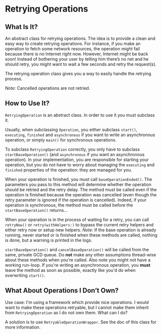 # Retrying Operations

## What Is It?

An abstract class for retrying operations. The idea is to provide a clean and
easy way to create retrying operations. For instance, if you make an operation
to fetch some network resources, the operation might fail because there is no
Internet right now. However, Internet might be back soon! Instead of bothering
your user by telling him there’s no net and he should retry, you might want to
wait a few seconds and retry the request(s).

The retrying operation class gives you a way to easily handle the retrying
process.

_Note_: Cancelled operations are not retried.

## How to Use It?

`RetryingOperation` is an abstract class. In order to use it you must subclass
it.

Usually, when subclassing `Operation`, you either subclass `start()`,
`executing`, `finished` and `asynchronous` if you want to write an asynchronous
operation, or simply `main()` for synchronous operations.

To subclass `RetryingOperation` correctly, you only have to subclass
`startBaseOperation()` (and `asynchronous` if you want an asynchronous
operation). In your implementation, you are responsible for starting your
operation, but you do not have to worry about managing the `executing` and
`finished` properties of the operation: they are managed for you.

When your operation is finished, you must call `baseOperationEnded()`. The
parameters you pass to this method will determine whether the operation should
be retried and the retry delay. The method must be called even if the operation
is finished because the operation was cancelled (even though the retry parameter
is ignored if the operation is cancelled). Indeed, if your operation is
synchronous, the method must be called before the `startBaseOperation()`
returns…

When your operation is in the process of waiting for a retry, you can call
`retryNow()` or `retry(withHelpers:)` to bypass the current retry helpers and
either retry now or setup new helpers. _Note_: If the base operation is already
running, never started or is finished when these methods are called, nothing is
done, but a warning is printed in the logs.

`startBaseOperation()` and `cancelBaseOperation()` will be called from the same,
private GCD queue. Do **not** make any other assumptions thread-wise about these
methods when you're called. Also note you might not have a working run-loop. If
you're writing an asynchronous operation, you **must** leave the method as soon
as possible, exactly like you'd do when overwriting `start()`.

## What About Operations I Don’t Own?

Use case: I'm using a framework which provide nice operations. I would want to
make these operations retryable, but I cannot make them inherit from
`RetryingOperation` as I do not own them. What can I do?

A solution is to use `RetryableOperationWrapper`. See the doc of this class
for more information.
